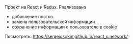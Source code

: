 Проект на React и Redux. 
Реализовано
- добавление постов
- замена пользовательской информации
- сохранение информации о пользователе в cookie


Посмотреть: https://sergeiosokin.github.io/react_s.network/